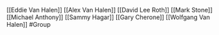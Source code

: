 [[Eddie Van Halen]]
[[Alex Van Halen]]
[[David Lee Roth]]
[[Mark Stone]]
[[Michael Anthony]]
[[Sammy Hagar]]
[[Gary Cherone]]
[[Wolfgang Van Halen]]
#Group 